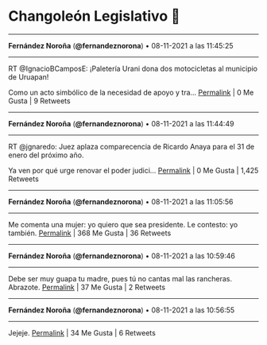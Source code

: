 # Changoleón Legislativo 🙈
*****
**Fernández Noroña** (**@fernandeznorona**) • 08-11-2021 a las 11:45:25
*****
RT @IgnacioBCamposE: ¡Paletería Urani dona dos motocicletas al municipio de Uruapan!


Como un acto simbólico de la necesidad de apoyo y tra…
[Permalink](https://twitter.com/fernandeznorona/status/1457796418895106052) | 0 Me Gusta | 9 Retweets
*****
**Fernández Noroña** (**@fernandeznorona**) • 08-11-2021 a las 11:44:49
*****
RT @jgnaredo: Juez aplaza comparecencia de Ricardo Anaya para el 31 de enero del próximo año. 


Ya ven por qué urge renovar el poder judici…
[Permalink](https://twitter.com/fernandeznorona/status/1457796269393342469) | 0 Me Gusta | 1,425 Retweets
*****
**Fernández Noroña** (**@fernandeznorona**) • 08-11-2021 a las 11:05:56
*****
Me comenta una mujer: yo quiero que sea presidente. Le contesto: yo también.
[Permalink](https://twitter.com/fernandeznorona/status/1457786483998277642) | 368 Me Gusta | 36 Retweets
*****
**Fernández Noroña** (**@fernandeznorona**) • 08-11-2021 a las 10:59:46
*****
Debe ser muy guapa tu madre, pues tú no cantas mal las rancheras. Abrazote.
[Permalink](https://twitter.com/fernandeznorona/status/1457784930511949825) | 37 Me Gusta | 2 Retweets
*****
**Fernández Noroña** (**@fernandeznorona**) • 08-11-2021 a las 10:56:55
*****
Jejeje.
[Permalink](https://twitter.com/fernandeznorona/status/1457784215269871619) | 34 Me Gusta | 6 Retweets